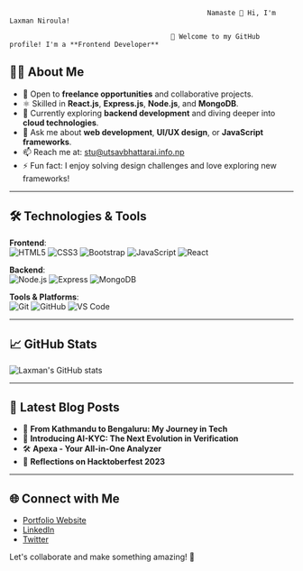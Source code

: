                                                      Namaste 👋 Hi, I'm Laxman Niroula!  

                                            🌟 Welcome to my GitHub profile! I'm a **Frontend Developer** 
## 👨‍💻 About Me

- 🔭 Open to **freelance opportunities** and collaborative projects.
- ⚛️ Skilled in **React.js**, **Express.js**, **Node.js**, and **MongoDB**.
- 🌱 Currently exploring **backend development** and diving deeper into **cloud technologies**.
- 💬 Ask me about **web development**, **UI/UX design**, or **JavaScript frameworks**.
- 📫 Reach me at: [stu@utsavbhattarai.info.np](mailto:stu@utsavbhattarai.info.np)
- ⚡ Fun fact: I enjoy solving design challenges and love exploring new frameworks!

---

## 🛠️ Technologies & Tools

**Frontend**:  
![HTML5](https://img.shields.io/badge/-HTML5-E34F26?style=flat&logo=html5&logoColor=white) 
![CSS3](https://img.shields.io/badge/-CSS3-1572B6?style=flat&logo=css3&logoColor=white) 
![Bootstrap](https://img.shields.io/badge/-Bootstrap-563D7C?style=flat&logo=bootstrap&logoColor=white) 
![JavaScript](https://img.shields.io/badge/-JavaScript-F7DF1E?style=flat&logo=javascript&logoColor=black) 
![React](https://img.shields.io/badge/-React-61DAFB?style=flat&logo=react&logoColor=black)

**Backend**:  
![Node.js](https://img.shields.io/badge/-Node.js-339933?style=flat&logo=node.js&logoColor=white) 
![Express](https://img.shields.io/badge/-Express.js-000000?style=flat&logo=express&logoColor=white) 
![MongoDB](https://img.shields.io/badge/-MongoDB-47A248?style=flat&logo=mongodb&logoColor=white)

**Tools & Platforms**:  
![Git](https://img.shields.io/badge/-Git-F05032?style=flat&logo=git&logoColor=white) 
![GitHub](https://img.shields.io/badge/-GitHub-181717?style=flat&logo=github&logoColor=white) 
![VS Code](https://img.shields.io/badge/-Visual%20Studio%20Code-0078D4?style=flat&logo=visual-studio-code&logoColor=white)

---

## 📈 GitHub Stats

![Laxman's GitHub stats](https://github-readme-stats.vercel.app/api?username=laxmanniroula314&show_icons=true&theme=radical)

---

## 📕 Latest Blog Posts

- 🚀 **From Kathmandu to Bengaluru: My Journey in Tech**  
- 🧠 **Introducing AI-KYC: The Next Evolution in Verification**  
- 🛠️ **Apexa - Your All-in-One Analyzer**  
- 🎉 **Reflections on Hacktoberfest 2023**

---

## 🌐 Connect with Me

- [Portfolio Website](https://your-portfolio-url.com)  
- [LinkedIn](https://www.linkedin.com/in/laxmanniroula314)  
- [Twitter](https://twitter.com/your-twitter-handle)

Let's collaborate and make something amazing! 🌟
